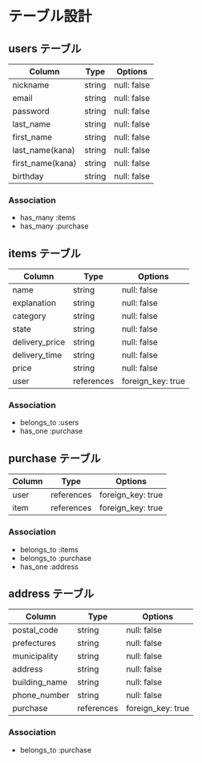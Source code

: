 # テーブル設計

## users テーブル

| Column           | Type   | Options     |
| ---------------- | ------ | ----------- |
| nickname         | string | null: false |
| email            | string | null: false |
| password         | string | null: false |
| last_name        | string | null: false |
| first_name       | string | null: false |
| last_name(kana)  | string | null: false |
| first_name(kana) | string | null: false |
| birthday         | string | null: false |

### Association

- has_many :items
- has_many :purchase

## items テーブル

| Column           | Type       | Options           |
| ---------------- | ---------- | ----------------- |
| name             | string     | null: false       |
| explanation      | string     | null: false       |
| category         | string     | null: false       |
| state            | string     | null: false       |
| delivery_price   | string     | null: false       |
| delivery_time    | string     | null: false       |
| price            | string     | null: false       |
| user             | references | foreign_key: true |

### Association

- belongs_to :users
- has_one :purchase

## purchase テーブル

| Column  | Type       | Options           |
| ------- | ---------- | ----------------- |
| user    | references | foreign_key: true |
| item    | references | foreign_key: true |

### Association

- belongs_to :items
- belongs_to :purchase
- has_one :address

## address テーブル

| Column           | Type       | Options           |
| ---------------- | ---------- | ----------------- |
| postal_code      | string     | null: false       |
| prefectures      | string     | null: false       |
| municipality     | string     | null: false       |
| address          | string     | null: false       |
| building_name    | string     | null: false       |
| phone_number     | string     | null: false       |
| purchase         | references | foreign_key: true |

### Association

- belongs_to :purchase
